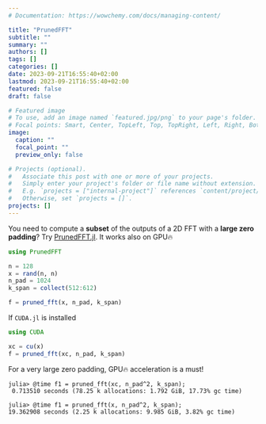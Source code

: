 ```yaml
---
# Documentation: https://wowchemy.com/docs/managing-content/

title: "PrunedFFT"
subtitle: ""
summary: ""
authors: []
tags: []
categories: []
date: 2023-09-21T16:55:40+02:00
lastmod: 2023-09-21T16:55:40+02:00
featured: false
draft: false

# Featured image
# To use, add an image named `featured.jpg/png` to your page's folder.
# Focal points: Smart, Center, TopLeft, Top, TopRight, Left, Right, BottomLeft, Bottom, BottomRight.
image:
  caption: ""
  focal_point: ""
  preview_only: false

# Projects (optional).
#   Associate this post with one or more of your projects.
#   Simply enter your project's folder or file name without extension.
#   E.g. `projects = ["internal-project"]` references `content/project/deep-learning/index.md`.
#   Otherwise, set `projects = []`.
projects: []
---
```

You need to compute a **subset** of the outputs of a 2D FFT 
with a **large zero padding**? Try [PrunedFFT.jl](https://github.com/andferrari/PrunedFFT.jl). It works also on GPU🔥

```julia
using PrunedFFT

n = 128
x = rand(n, n)
n_pad = 1024
k_span = collect(512:612)

f = pruned_fft(x, n_pad, k_span)
```

If `CUDA.jl` is installed
```julia
using CUDA

xc = cu(x)
f = pruned_fft(xc, n_pad, k_span)
```

For a very large zero padding, GPU🔥 acceleration is a must!
```
julia> @time f1 = pruned_fft(xc, n_pad^2, k_span);
 0.713510 seconds (78.25 k allocations: 1.792 GiB, 17.73% gc time)

julia> @time f1 = pruned_fft(x, n_pad^2, k_span);
19.362908 seconds (2.25 k allocations: 9.985 GiB, 3.82% gc time)
``````
